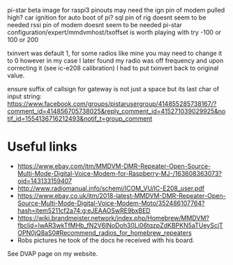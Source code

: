pi-star beta image for raspi3
pinouts
may need the ign pin of modem pulled high? car ignition for auto boot of pi?
sql pin of rig doesnt seem to be needed
rssi pin of modem doesnt seem to be needed
pi-star configuration/expert/mmdvmhost/txoffset is worth playing with try -100 or 100 or 200

txinvert was default 1, for some radios like mine you may need to change it to 0 however in my case I later found my radio was off frequency and upon correcting it (see ic-e208 calibration) I had to put txinvert back to original value.

ensure suffix of callsign for gateway is not just a space but its last char of input string: https://www.facebook.com/groups/pistarusergroup/414855285738167/?comment_id=414856705738025&reply_comment_id=415271039029925&notif_id=1554136716212493&notif_t=group_comment

# Useful links

* https://www.ebay.com/itm/MMDVM-DMR-Repeater-Open-Source-Multi-Mode-Digital-Voice-Modem-for-Raspberry-MJ-/163608363073?oid=143133159407
* http://www.radiomanual.info/schemi/ICOM_VU/IC-E208_user.pdf
* https://www.ebay.co.uk/itm/2018-latest-MMDVM-DMR-Repeater-Open-Source-Multi-Mode-Digital-Voice-Modem-Moto/352486107764?hash=item5211cf2a74:g:eJEAAOSwRE9bxBED
* https://wiki.brandmeister.network/index.php/Homebrew/MMDVM?fbclid=IwAR3wkTfMHb_fN2V6INoDoh30Li06tqzpZdKBPKN5aTUeyScjTOPN0jQ8aS0#Recommend_radios_for_homebrew_repeaters
* Robs pictures he took of the docs he received with his board.

See DVAP page on my website.